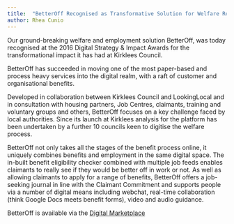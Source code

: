 ```yaml
---
title:  "BetterOff Recognised as Transformative Solution for Welfare Reform"
author: Rhea Cunio
---
```

Our ground-breaking welfare and employment solution BetterOff, was today recognised at the 2016 Digital Strategy & Impact Awards for the transformational impact it has had at Kirklees Council.

BetterOff has succeeded in moving one of the most paper-based and process heavy services into the digital realm, with a raft of customer and organisational benefits.

Developed in collaboration between Kirklees Council and LookingLocal and in consultation with housing partners, Job Centres, claimants, training and voluntary groups and others, BetterOff focuses on a key challenge faced by local authorities. Since its launch at Kirklees analysis for the platform has been undertaken by a further 10 councils keen to digitise the welfare process.
 
BetterOff not only takes all the stages of the benefit process online, it uniquely combines benefits and employment in the same digital space. The in-built benefit eligibility checker combined with multiple job feeds enables claimants to really see if they would be better off in work or not. As well as allowing claimants to apply for a range of benefits, BetterOff offers a job-seeking journal in line with the Claimant Commitment and supports people via a number of digital means including webchat, real-time collaboration (think Google Docs meets benefit forms), video and audio guidance.

BetterOff is available via the [Digital Marketplace](https://www.digitalmarketplace.service.gov.uk/g-cloud/services/7645239437905204)